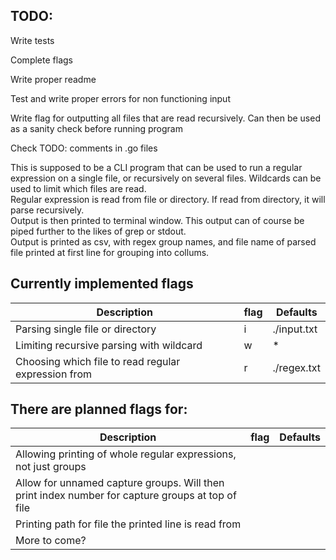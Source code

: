 ## TODO:
  
  Write tests
  
  Complete flags
  
  Write proper readme

  Test and write proper errors for non functioning input

  Write flag for outputting all files that are read recursively. Can then be used as a sanity check before running program

Check TODO: comments in .go files

This is supposed to be a CLI program that can be used to run a regular expression on a single file, or recursively on several files. Wildcards can be used to limit which files are read.  
Regular expression is read from file or directory. If read from directory, it will parse recursively.  
Output is then printed to terminal window. This output can of course be piped further to the likes of grep or stdout.  
Output is printed as csv, with regex group names, and file name of parsed file printed at first line for grouping into collums.  

## Currently implemented flags

| Description                                         | flag | Defaults    |
|-----------------------------------------------------|------|-------------|
| Parsing single file or directory                    | i    | ./input.txt |
| Limiting recursive parsing with wildcard            | w    | *           |
| Choosing which file to read regular expression from | r    | ./regex.txt |


## There are planned flags for: 
| Description                                                                                        | flag | Defaults |
|----------------------------------------------------------------------------------------------------|------|----------|
| Allowing printing of whole regular expressions, not just groups                                    |      |          |
| Allow for unnamed capture groups. Will then print index number for capture groups at top of file   |      |          |
| Printing path for file the printed line is read from                                               |      |          |
| More to come?                                                                                      |      |          |